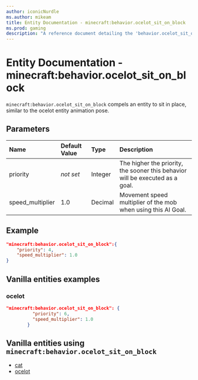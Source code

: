 ```yaml
---
author: iconicNurdle
ms.author: mikeam
title: Entity Documentation - minecraft:behavior.ocelot_sit_on_block
ms.prod: gaming
description: "A reference document detailing the 'behavior.ocelot_sit_on_block' entity goal"
---
```


# Entity Documentation - minecraft:behavior.ocelot_sit_on_block

`minecraft:behavior.ocelot_sit_on_block` compels an entity to sit in place, similar to the ocelot entity animation pose.

## Parameters

|Name |Default Value  |Type  |Description  |
|:----------|:----------|:----------|:----------|
|priority|*not set*|Integer|The higher the priority, the sooner this behavior will be executed as a goal.|
|speed_multiplier| 1.0| Decimal| Movement speed multiplier of the mob when using this AI Goal. |

## Example

```json
"minecraft:behavior.ocelot_sit_on_block":{
    "priority": 4,
    "speed_multiplier": 1.0
}
```

## Vanilla entities examples

### ocelot

```json
"minecraft:behavior.ocelot_sit_on_block": {
          "priority": 6,
          "speed_multiplier": 1.0
        }
```

## Vanilla entities using `minecraft:behavior.ocelot_sit_on_block`

- [cat](../../../../Source/VanillaBehaviorPack_Snippets/entities/cat.md)
- [ocelot](../../../../Source/VanillaBehaviorPack_Snippets/entities/ocelot.md)
